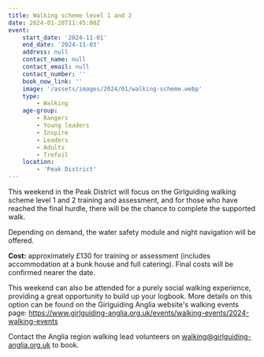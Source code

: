 ```yaml
---
title: Walking scheme level 1 and 2
date: 2024-01-28T11:45:00Z
event:
    start_date: '2024-11-01'
    end_date: '2024-11-03'
    address: null
    contact_name: null
    contact_email: null
    contact_number: ''
    book_now_link: ''
    image: '/assets/images/2024/01/walking-scheme.webp'
    type:
        - Walking
    age-group:
        - Rangers
        - Young leaders
        - Inspire
        - Leaders
        - Adults
        - Trefoil
    location:
        - 'Peak District'
---
```

This weekend in the Peak District will focus on the Girlguiding walking scheme level 1 and 2 training and assessment, and for those who have reached the final hurdle, there will be the chance to complete the supported walk.

Depending on demand, the water safety module and night navigation will be offered.

**Cost:** approximately £130 for training or assessment (includes accommodation at a bunk house and full catering). Final costs will be confirmed nearer the date.

This weekend can also be attended for a purely social walking experience, providing a great opportunity to build up your logbook.  More details on this option can be found on the Girlguiding Anglia website's walking events page: <https://www.girlguiding-anglia.org.uk/events/walking-events/2024-walking-events>

Contact the Anglia region walking lead volunteers on <walking@girlguiding-anglia.org.uk> to book.

